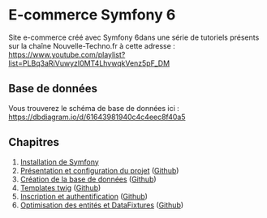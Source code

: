 # E-commerce Symfony 6

Site e-commerce créé avec Symfony 6dans une série de tutoriels présents sur la chaîne Nouvelle-Techno.fr à cette adresse : https://www.youtube.com/playlist?list=PLBq3aRiVuwyzI0MT4LhvwqkVenz5pF_DM

## Base de données
Vous trouverez le schéma de base de données ici : https://dbdiagram.io/d/61643981940c4c4eec8f40a5

## Chapitres

1. [Installation de Symfony](https://www.youtube.com/watch?v=kuKb3VfcTWE&list=PLBq3aRiVuwyzI0MT4LhvwqkVenz5pF_DM)
2. [Présentation et configuration du projet](https://www.youtube.com/watch?v=kpSYFMV4eJc&list=PLBq3aRiVuwyzI0MT4LhvwqkVenz5pF_DM) ([Github](https://github.com/NouvelleTechno/e-commerce-Symfony-6/tree/66945f03393e89a400a2e4bf903a5707f0e826ae))
3. [Création de la base de données](https://www.youtube.com/watch?v=MhVAwrujifQ&list=PLBq3aRiVuwyzI0MT4LhvwqkVenz5pF_DM) ([Github](https://github.com/NouvelleTechno/e-commerce-Symfony-6/tree/8aac3b89650ec88dfbdcbee5b3be3ad3a0490e6e))
4. [Templates twig](https://www.youtube.com/watch?v=aqw1bgitDcE&list=PLBq3aRiVuwyzI0MT4LhvwqkVenz5pF_DM) ([Github](https://github.com/NouvelleTechno/e-commerce-Symfony-6/tree/2708a3828d31a1a62db1351ec3c3305a93398f24))
5. [Inscription et authentification](https://www.youtube.com/watch?v=INfHFDIjgrw&list=PLBq3aRiVuwyzI0MT4LhvwqkVenz5pF_DM) ([Github](https://github.com/NouvelleTechno/e-commerce-Symfony-6/tree/b6b05e5b7f6a22536a7c8a42581c028c453db431))
6. [Optimisation des entités et DataFixtures](https://www.youtube.com/watch?v=JVVeBiewhNg&list=PLBq3aRiVuwyzI0MT4LhvwqkVenz5pF_DM) ([Github](https://github.com/NouvelleTechno/e-commerce-Symfony-6/tree/b6b05e5b7f6a22536a7c8a42581c028c453db431))
